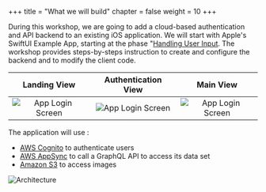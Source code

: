 +++
title = "What we will build"
chapter = false
weight = 10
+++

During this workshop, we are going to add a cloud-based authentication and API backend to an existing iOS application.  We will start with Apple's SwiftUI Example App, starting at the phase "[Handling User Input](https://developer.apple.com/tutorials/swiftui/tutorials").  The workshop provides steps-by-steps instruction to create and configure the backend and to modify the client code.

Landing View | Authentication View | Main View
:---: | :---: | :---: |
![App Login Screen](/images/20-10-app-01.png) | ![App Login Screen](/images/20-10-app-03.png) | ![App Login Screen](/images/20-10-app-02.png) |

The application will use :

- [AWS Cognito](https://docs.aws.amazon.com/en_pv/cognito/latest/developerguide/what-is-amazon-cognito.html) to authenticate users
- [AWS AppSync](https://docs.aws.amazon.com/en_pv/appsync/latest/devguide/welcome.html) to call a GraphQL API to access its data set
- [Amazon S3](https://docs.aws.amazon.com/en_pv/AmazonS3/latest/gsg/GetStartedWithS3.html) to access images

![Architecture](/images/20-10-architecture.png)